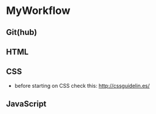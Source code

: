 # MyWorkflow

## Git(hub)


## HTML


## CSS
- before starting on CSS check this: http://cssguidelin.es/

## JavaScript

